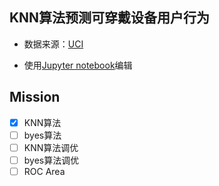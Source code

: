 ## KNN算法预测可穿戴设备用户行为

* 数据来源：[UCI][uci] 

[uci]: https://archive.ics.uci.edu/ml/datasets/Wearable+Computing%3A+Classification+of+Body+Postures+and+Movements+(PUC-Rio)#

* 使用[Jupyter notebook][jupyter]编辑

[jupyter]: http://jupyter.org/

## Mission

- [x] KNN算法
- [ ] byes算法
- [ ] KNN算法调优
- [ ] byes算法调优
- [ ] ROC Area